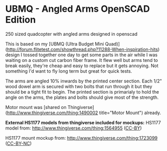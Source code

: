 # UBMQ - Angled Arms OpenSCAD Edition
250 sized quadcopter with angled arms designed in openscad 

This is based on my [UBMQ (Ultra Budget Mini Quad)] (http://forum.flitetest.com/showthread.php?11288-When-inspiration-hits) design I tossed together one day to get some parts in the air while I was waiting on a custom cut carbon fiber frame.  It flew well but arms tend to break easily, they're cheap and easy to replace but it gets annoying. Not something I'd want to fly long term but great for quick tests.

The arms are angled 10% inwards by the printed center section.  Each 1/2" wood dowel arm is secured with two bolts that run through it but they should be a tight fit to begin.  The printed section is primarialy to hold the angle on the arms, the plates and bolts should give most of the strength. 

Motor mount was [shared on Thingiverse](http://www.thingiverse.com/thing:1490002 title="Motor Mount") already.  


**External HS1177 models from thingiverse included for mockups:**
HS1177 model from: http://www.thingiverse.com/thing:1564955 ([CC-BY](http://creativecommons.org/licenses/by/3.0/))

HS1177 mount mockup from: http://www.thingiverse.com/thing:1723099 ([CC-BY-NC](http://creativecommons.org/licenses/by-nc/3.0/))
